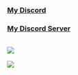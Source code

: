 ###  [My Discord](https://discord.com/users/788659502366064690)
###  [My Discord Server](https://discord.gg/kPv3W23Pfv)
  <br>
<a href="https://github.com/dodging">
  <img align="center" src="https://github-readme-stats.vercel.app/api?username=dodging&theme=chartreuse-dark&show_icons=true" />
</a>
<br><br>
<a href="https://github.com/dodging?tab=repositories">
  <img align="center" src="https://github-readme-stats.vercel.app/api/top-langs/?username=dodging" />
</a>
<br>
<br>

